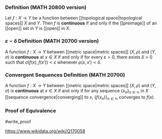 ### Definition (MATH 20800 version)
Let $f: X\to Y$ be a function between [[topological space|topological spaces]] $X$ and $Y$. Then $f$ is **continuous** if and only if the [[preimage]] of an [[open]] set in $Y$ is [[open]] in $X$.

### $\varepsilon-\delta$  Definition (MATH 20700 version)
A function $f: X\to Y$ between [[metric space|metric spaces]] $(X,\rho)$ and $(Y,\sigma)$ is **continuous** at $x\in X$ if and only if for every $\varepsilon > 0$, there exists $\delta> 0$ such that $\sigma(f(x),f(x')) < \varepsilon$ whenever $\rho(x,x') < \delta$.

### Convergent Sequences Definition (MATH 20700)
A function $f: X\to Y$ between [[metric space|metric spaces]] $(X,\rho)$ and $(Y,\sigma)$ is **continuous** at $x\in X$ if and only if for any sequence $\{x_n\}_{n\in\mathbb N}$ in $X$ [[sequence convergence|converging]] to $x$, $\{f(x_n)\}_{n\in \mathbb N}$ converges to $f(x)$.

### Proof of Equivalence
#write_proof 

https://www.wikidata.org/wiki/Q170058
